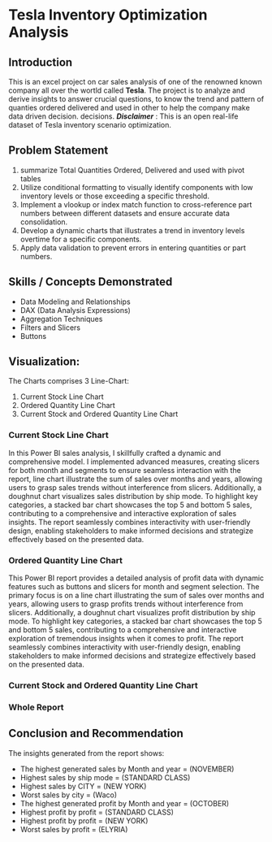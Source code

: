 # Tesla Inventory Optimization Analysis


## Introduction
This is an excel project on car sales analysis of one of the renowned known company all over the wortld called **Tesla**.
The project is to analyze and derive insights to answer crucial questions, to know the trend and pattern of quanties ordered delivered and used in other to help the company make data driven decision.
decisions.
**_Disclaimer_** : This is an open real-life dataset of Tesla inventory scenario optimization.

## Problem Statement
1. summarize Total Quantities Ordered, Delivered and used with pivot tables 
2. Utilize conditional formatting to visually identify components with low inventory levels or those exceeding a specific threshold.
3. Implement a vlookup or index match function to cross-reference part numbers between different datasets and ensure accurate data consolidation.
4. Develop a dynamic charts that illustrates a trend in inventory levels overtime for a specific components.
5. Apply data validation to prevent errors in entering quantities or part numbers.

## Skills / Concepts Demonstrated
- Data Modeling and Relationships
- DAX (Data Analysis Expressions)
- Aggregation Techniques
- Filters and Slicers
- Buttons

## Visualization:

The Charts comprises 3 Line-Chart:
1. Current Stock Line Chart
2. Ordered Quantity Line Chart
3. Current Stock and Ordered Quantity Line Chart 

###  Current Stock Line Chart
In this Power BI sales analysis, I skillfully crafted a dynamic and comprehensive model. I implemented advanced measures, creating slicers for both month and segments to ensure seamless interaction with the report, line chart illustrate the sum of sales over months and years, allowing users to grasp sales trends without interference from slicers. Additionally, a doughnut chart visualizes sales distribution by ship mode. To highlight key categories, a stacked bar chart showcases the top 5 and bottom 5 sales, contributing to a comprehensive and interactive exploration of sales insights. The report seamlessly combines interactivity with user-friendly design, enabling stakeholders to make informed decisions and strategize effectively based on the presented data.



###  Ordered Quantity Line Chart
This Power BI report provides a detailed analysis of profit data with dynamic features such as buttons and slicers for month and segment selection. The primary focus is on a line chart illustrating the sum of sales over months and years, allowing users to grasp profits trends without interference from slicers. Additionally, a doughnut chart visualizes profit distribution by ship mode. To highlight key categories, a stacked bar chart showcases the top 5 and bottom 5 sales, contributing to a comprehensive and interactive exploration of tremendous insights when it comes to profit. The report seamlessly combines interactivity with user-friendly design, enabling stakeholders to make informed decisions and strategize effectively based on the presented data.



### Current Stock and Ordered Quantity Line Chart 



### Whole Report

## Conclusion and Recommendation
The insights generated from the report shows:
- The highest generated sales by Month and year = (NOVEMBER)
- Highest sales by ship mode = (STANDARD CLASS)
- Highest sales by CITY = (NEW YORK)
- Worst sales by city = (Waco)
- The highest generated profit by Month and year = (OCTOBER)
- Highest profit by profit = (STANDARD CLASS)
- Highest profit by profit = (NEW YORK)
- Worst sales by profit = (ELYRIA)
